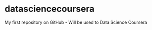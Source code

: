 datasciencecoursera
===================

My first repository on GitHub - Will be used to Data Science Coursera
